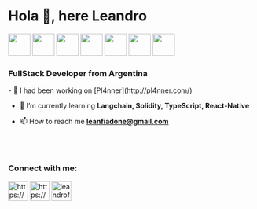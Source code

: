 <h1>Hola 👋, here Leandro</h1>
<div>
<img src="https://user-images.githubusercontent.com/74038190/212257454-16e3712e-945a-4ca2-b238-408ad0bf87e6.gif" width="45">
<img src="https://user-images.githubusercontent.com/74038190/212257472-08e52665-c503-4bd9-aa20-f5a4dae769b5.gif" width="45">
<img src="https://user-images.githubusercontent.com/74038190/212257467-871d32b7-e401-42e8-a166-fcfd7baa4c6b.gif" width="45">
<img src="https://user-images.githubusercontent.com/74038190/212257460-738ff738-247f-4445-a718-cdd0ca76e2db.gif" width="45">
<img src="https://github.com/Anmol-Baranwal/Cool-GIFs-For-GitHub/assets/74038190/29fd6286-4e7b-4d6c-818f-c4765d5e39a9" width="45">
<img src="https://github.com/Anmol-Baranwal/Cool-GIFs-For-GitHub/assets/74038190/67f477ed-6624-42da-99f0-1a7b1a16eecb" width="45">
<img src="https://github.com/Anmol-Baranwal/Cool-GIFs-For-GitHub/assets/74038190/398b19b1-9aae-4c1f-8bc0-d172a2c08d68" width="45">
</div>
<h3>FullStack Developer from Argentina</h3>
- 🔭 I had been working on [Pl4nner](http://pl4nner.com/)

- 🌱 I’m currently learning **Langchain, Solidity, TypeScript, React-Native**

- 📫 How to reach me **leanfiadone@gmail.com**

<br><br>

<h3 align="left">Connect with me:</h3>
<p align="left">
  
<a href="https://linkedin.com/in/https://www.linkedin.com/in/leandro-fiadone/" target="blank"><img align="center" src="https://raw.githubusercontent.com/rahuldkjain/github-profile-readme-generator/master/src/images/icons/Social/linked-in-alt.svg" alt="https://www.linkedin.com/in/leandro-fiadone/" width="40" /></a>
<a href="https://fb.com/https://www.facebook.com/elmaestroyoda/" target="blank"><img align="center" src="https://raw.githubusercontent.com/rahuldkjain/github-profile-readme-generator/master/src/images/icons/Social/facebook.svg" alt="https://www.facebook.com/elmaestroyoda/" width="40" /></a>
<a href="https://instagram.com/leandrofiadone" target="blank"><img align="center" src="https://raw.githubusercontent.com/rahuldkjain/github-profile-readme-generator/master/src/images/icons/Social/instagram.svg" alt="leandrofiadone" width="40" /></a>

</p>
<br><br>  





